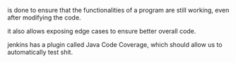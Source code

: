 is done to ensure that the functionalities of a program are still working, even after modifying the code.

it also allows exposing edge cases to ensure better overall code.

jenkins has a plugin called Java Code Coverage, which should allow us to automatically test shit.